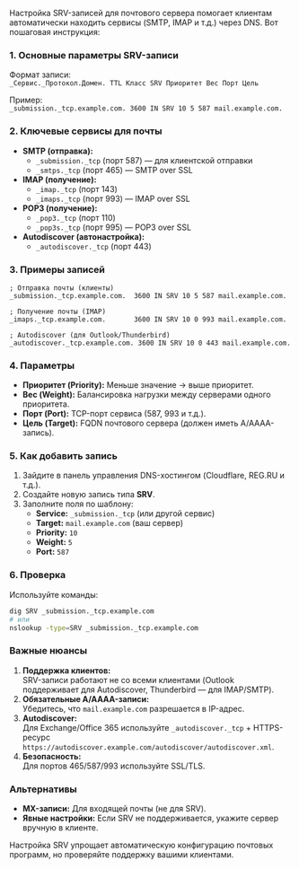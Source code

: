 Настройка SRV-записей для почтового сервера помогает клиентам автоматически находить сервисы (SMTP, IMAP и т.д.) через DNS. Вот пошаговая инструкция:

### 1. **Основные параметры SRV-записи**
Формат записи:  
`_Сервис._Протокол.Домен. TTL Класс SRV Приоритет Вес Порт Цель`

Пример:  
`_submission._tcp.example.com. 3600 IN SRV 10 5 587 mail.example.com.`

### 2. **Ключевые сервисы для почты**
- **SMTP (отправка):**
  - `_submission._tcp` (порт 587) — для клиентской отправки
  - `_smtps._tcp` (порт 465) — SMTP over SSL
- **IMAP (получение):**
  - `_imap._tcp` (порт 143)
  - `_imaps._tcp` (порт 993) — IMAP over SSL
- **POP3 (получение):**
  - `_pop3._tcp` (порт 110)
  - `_pop3s._tcp` (порт 995) — POP3 over SSL
- **Autodiscover (автонастройка):**
  - `_autodiscover._tcp` (порт 443)

### 3. **Примеры записей**
```dns
; Отправка почты (клиенты)
_submission._tcp.example.com.  3600 IN SRV 10 5 587 mail.example.com.

; Получение почты (IMAP)
_imaps._tcp.example.com.       3600 IN SRV 10 0 993 mail.example.com.

; Autodiscover (для Outlook/Thunderbird)
_autodiscover._tcp.example.com. 3600 IN SRV 10 0 443 mail.example.com.
```

### 4. **Параметры**
- **Приоритет (Priority):** Меньше значение → выше приоритет.  
- **Вес (Weight):** Балансировка нагрузки между серверами одного приоритета.  
- **Порт (Port):** TCP-порт сервиса (587, 993 и т.д.).  
- **Цель (Target):** FQDN почтового сервера (должен иметь A/AAAA-запись).  

### 5. **Как добавить запись**
1. Зайдите в панель управления DNS-хостингом (Cloudflare, REG.RU и т.д.).  
2. Создайте новую запись типа **SRV**.  
3. Заполните поля по шаблону:  
   - **Service:** `_submission._tcp` (или другой сервис)  
   - **Target:** `mail.example.com` (ваш сервер)  
   - **Priority:** `10`  
   - **Weight:** `5`  
   - **Port:** `587`  

### 6. **Проверка**
Используйте команды:  
```bash
dig SRV _submission._tcp.example.com
# или
nslookup -type=SRV _submission._tcp.example.com
```

### Важные нюансы
1. **Поддержка клиентов:**  
   SRV-записи работают не со всеми клиентами (Outlook поддерживает для Autodiscover, Thunderbird — для IMAP/SMTP).  
2. **Обязательные A/AAAA-записи:**  
   Убедитесь, что `mail.example.com` разрешается в IP-адрес.  
3. **Autodiscover:**  
   Для Exchange/Office 365 используйте `_autodiscover._tcp` + HTTPS-ресурс `https://autodiscover.example.com/autodiscover/autodiscover.xml`.  
4. **Безопасность:**  
   Для портов 465/587/993 используйте SSL/TLS.  

### Альтернативы
- **MX-записи:** Для входящей почты (не для SRV).  
- **Явные настройки:** Если SRV не поддерживается, укажите сервер вручную в клиенте.  

Настройка SRV упрощает автоматическую конфигурацию почтовых программ, но проверяйте поддержку вашими клиентами.
